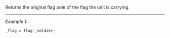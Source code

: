 Returns the original flag pole of the flag the unit is carrying.


---
*Example 1:*
```sqf
_flag = flag _soldier;
```